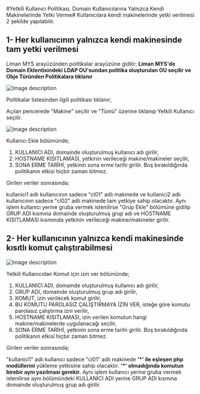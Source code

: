 #Yetkili Kullanıcı Politikası, Domain Kullanıcılarına Yalnızca Kendi Makinelerinde Yetki Verme#
Kullanıcılara kendi makinelerinde yetki verilmesi 2 şekilde yapılabilir.
## 1- Her kullanıcının yalnızca kendi makinesinde tam yetki verilmesi

Liman MYS arayüzünden politikalar arayüzüne gidilir;
 **Liman MYS'de Domain Eklentisindeki LDAP OU'sundan politika oluşturulan OU seçilir ve Obje Türünden Politikalara tıklanır**

![Image description](https://dev-to-uploads.s3.amazonaws.com/uploads/articles/f2ocde4qcqnvlotqqe7o.png)

Politikalar listesinden ilgili politikası tıklanır;

Açılan pencerede "Makine" seçilir ve "Tümü" üzerine tıklanıp Yetkili Kullanıcı seçilir.

![Image description](https://dev-to-uploads.s3.amazonaws.com/uploads/articles/tmag7kkwojdrsmejo1ns.png)

Kullanıcı Ekle bölümünde;

1. KULLANICI ADI, domainde oluşturulmuş kullanıcı adı girilir,
2. HOSTNAME KISITLAMASI, yetkinin verileceği makine/makineler seçilir,
3. SONA ERME TARİHİ, yetkinin sona erme tarihi girilir. Boş bırakıldığında politikanın etkisi hiçbir zaman bitmez.

Girilen veriler sonrasında;

kullanici1 adlı kullanıcının sadece "cl01" adlı makinede ve kullanici2 adlı kullanıcının sadece "cl02" adlı makinede tam yetkiye sahip olacaktır. Aynı işlem kullanıcı yerine gruba vermek istenilirse "Grup Ekle" bölümüne gidilip GRUP ADI kısmına domainde oluşturulmuş grup adı ve HOSTNAME KISITLAMASI kısmınıda yetkinin verileceği makine/makineler girilir.

## 2- Her kullanıcının yalnızca kendi makinesinde kısıtlı komut çalıştırabilmesi

![Image description](https://dev-to-uploads.s3.amazonaws.com/uploads/articles/dhw80le8xiicidhq77cn.png)

Yetkili Kullanıcıdan Komut için izin ver bölümünde;

1. KULLANICI ADI, domainde oluşturulmuş kullanıcı adı girilir,
2. GRUP ADI, domainde oluşturulmuş grup adı girilir,
3. KOMUT, izin verilecek komut girilir,
4. BU KOMUTU PAROLASIZ ÇALIŞTIRMAYA İZİN VER, isteğe göre komutu parolasız çalıştırma izni verilir,
5. HOSTNAME KISITLAMASI, izin verilen komutun hangi makine/makinelerde uygulanacağı seçilir,
6. SONA ERME TARİHİ, yetkinin sona erme tarihi girilir. Boş bırakıldığında politikanın etkisi hiçbir zaman bitmez.

Girilen veriler sonrasında;

"kullanici1" adlı kullanıcı sadece "cl01" adlı makinede **'*' ile eşleşen php modüllerini** yükleme yetkisine sahip olacaktır. **'*' olmadığında komutun birebir aynı yazılması gerekir.** Aynı işlem kullanıcı yerine gruba vermek istenilirse aynı bölümündeki KULLANICI ADI yerine GRUP ADI kısmına domainde oluşturulmuş grup adı girilir.
